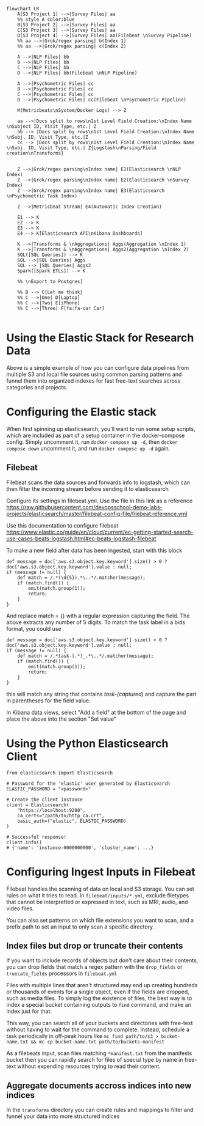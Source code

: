 ```mermaid
flowchart LR
    A[S3 Project 1] -->|Survey Files| aa
    %% style A color:blue
    B[S3 Project 2] -->|Survey Files| aa
    C[S3 Project 3] -->|Survey Files| aa
    D[S3 Project 4] -->|Survey Files| aa(Filebeat \nSurvey Pipeline)
    %% aa -->|Grok/regex parsing| b(Index 1)
    %% aa -->|Grok/regex parsing| c(Index 2)

    A -->|NLP Files| bb
    B -->|NLP Files| bb
    C -->|NLP Files| bb
    D -->|NLP Files| bb(Filebeat \nNLP Pipeline)

    A -->|Psychometric Files| cc
    B -->|Psychometric Files| cc
    C -->|Psychometric Files| cc
    D -->|Psychometric Files| cc(Filebeat \nPsychometric Pipeline)

    M(Metricbeats\nSystem/Docker Logs) --> Z

    aa -->|Docs split to rows\n1st Level Field Creation:\nIndex Name \nSubject ID, Visit Type, etc.| Z
    bb --> |Docs split by rows\n1st Level Field Creation:\nIndex Name \nSubj. ID, Visit Type, etc.|Z
    cc --> |Docs split by rows\n1st Level Field Creation:\nIndex Name \nSubj. ID, Visit Type, etc.| Z{Logstash\nParsing/Field creation\nTransforms}


    Z -->|Grok/regex parsing\nIndex name| E1(Elasticsearch \nNLP Index)
    Z -->|Grok/regex parsing\nIndex name| E2(Elasticsearch \nSurvey Index)
    Z -->|Grok/regex parsing\nIndex name| E3(Elasticsearch \nPsychometric Task Index)

    Z -->|Metricbeat Stream| E4(Automatic Index Creation)

    E1 --> K
    E2 --> K
    E3 --> K
    E4 --> K[Elasticsearch API\nKibana Dashboards]

    K -->|Transforms & \nAggregations| Aggs(Aggregation \nIndex 1)
    K -->|Transforms & \nAggregations| Aggs2(Aggregation \nIndex 2)
    SQL([SQL Queries]) --> K
    SQL -->|SQL Queries| Aggs
    SQL --> |SQL Queries| Aggs2
    Spark([Spark ETLs]) --> K

    %% \nExport to Postgres]
    
    %% B --> C{Let me think}
    %% C -->|One| D[Laptop]
    %% C -->|Two| E[iPhone]
    %% C -->|Three| F[fa:fa-car Car]
  
```


# Using the Elastic Stack for Research Data
Above is a simple example of how you can configure data pipelines from multiple S3 and local file sources using common parsing patterns and funnel them into organized indexes for fast free-text searches across categories and projects.


# Configuring the Elastic stack

When first spinning up elasticsearch, you'll want to run some setup scripts, which are included as part of a setup container in the docker-compose config. Simply uncomment it, run `docker-compose up -d`, then `docker compose down` uncomment it, and run `docker compose up -d` again.




## Filebeat

Filebeat scans the data sources and forwards info to logstash, which can then filter the incoming stream before sending it to elasticsearch

Configure its settings in filebeat.yml. Use the file in this link as a reference https://raw.githubusercontent.com/devopsschool-demo-labs-projects/elasticsearch/master/filebeat-config-file/filebeat.reference.yml 

Use this documentation to configure filebeat
https://www.elastic.co/guide/en/cloud/current/ec-getting-started-search-use-cases-beats-logstash.html#ec-beats-logstash-filebeat


To make a new field after data has been ingested, start with this block

```
def message = doc['aws.s3.object.key.keyword'].size() > 0 ? doc['aws.s3.object.key.keyword'].value : null;
if (message != null) {
    def match = /.*(\d{5}).*\..*/.matcher(message);
    if (match.find()) {
        emit(match.group(1));
        return;
    }
}
```

And replace match = {} with a regular expression capturing the field. The above extracts any number of 5 digits. To match the task label in a bids format, you could use

```
def message = doc['aws.s3.object.key.keyword'].size() > 0 ? doc['aws.s3.object.key.keyword'].value : null;
if (message != null) {
    def match = /.*task-(.*)_.*\..*/.matcher(message);
    if (match.find()) {
        emit(match.group(1));
        return;
    }
}
```

this will match any string that contains _task-(captured)_ and capture the part in parentheses for the field value.

In Kibana data views, select "Add a field" at the bottom of the page and place the above into the section "Set value"

# Using the Python Elasticsearch Client

```
from elasticsearch import Elasticsearch

# Password for the 'elastic' user generated by Elasticsearch
ELASTIC_PASSWORD = "<password>"

# Create the client instance
client = Elasticsearch(
    "https://localhost:9200",
    ca_certs="/path/to/http_ca.crt",
    basic_auth=("elastic", ELASTIC_PASSWORD)
)

# Successful response!
client.info()
# {'name': 'instance-0000000000', 'cluster_name': ...}
```

# Configuring Ingest Inputs in Filebeat

Filebeat handles the scanning of data on local and S3 storage. You can set rules on what it tries to read. In `filebeat/inputs/*.yml`, exclude filetypes that cannot be interpretted or expressed in text, such as MRI, audio, and video files. 

You can also set patterns on which file extensions you want to scan, and a prefix path to set an input to only scan a specific directory.

## Index files but drop or truncate their contents

If you want to include records of objects but don't care about their contents, you can drop fields that match a regex pattern with the `drop_fields` or `truncate_fields` processors in `filebeat.yml`

Files with multiple lines that aren't structured may end up creating hundreds or thousands of events for a single object, even if the fields are dropped, such as media files. To simply log the existence of files, the best way is to index a special bucket containing outputs to `find` command, and make an index just for that.

This way, you can search all of your buckets and directories with free-text without having to wait for the command to complete. Instead, schedule a task periodically in off-peak hours like `mc find path/to/s3 > bucket-name.txt && mc cp bucket-name.txt path/to/buckets-manifest`

As a filebeats input, scan files matching `*manifest.txt` from the manifests bucket then you can rapidly search for files of special type by name in free-text without expending resources trying to read their content.


## Aggregate documents accross indices into new indices
In the `transforms` directory you can create rules and mappings to filter and funnel your data into more structured indices
